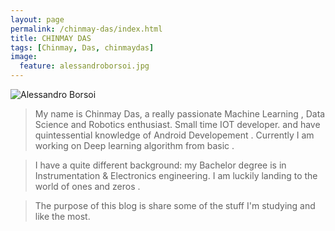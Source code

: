 ```yaml
---
layout: page
permalink: /chinmay-das/index.html
title: CHINMAY DAS
tags: [Chinmay, Das, chinmaydas]
image:
  feature: alessandroborsoi.jpg
---
```

  <img class="image-circle" style="padding-right: 20px" src="{{ site.url }}/images/alessandroborsoi.jpg" alt="Alessandro Borsoi">


>My name is Chinmay Das, a really passionate Machine Learning , Data Science  and Robotics enthusiast. Small time IOT developer.
and have quintessential knowledge of Android Developement . 
Currently I am working on Deep learning algorithm from basic .
 
>I have a quite different background: my Bachelor degree is in Instrumentation & Electronics engineering. I am luckily landing to the world of ones and zeros  . 



>The purpose of this blog is share some of the stuff I'm studying and like the most.
